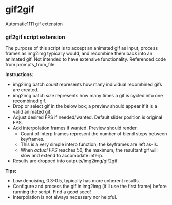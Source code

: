 # gif2gif
Automatic1111 gif extension

### gif2gif script extension

The purpose of this script is to accept an animated gif as input, process frames as img2img typically would, and recombine them back into an animated gif. Not intended to have extensive functionality. Referenced code from prompts_from_file.

**Instructions:**
 - img2img batch *count* represents how many individual recombined gifs are created.
 - img2img batch *size* represents how many times a gif is cycled into one recombined gif.
 - Drop or select gif in the below box; a preview should appear if it is a valid animated gif.
 - Adjust desired FPS if needed/wanted. Default slider position is original FPS.
 - Add interpolation frames if wanted. Preview should render.
   - Count of interp frames represent the number of blend steps between keyframes.
   - This is a very simple interp function; the keyframes are left as-is.
   - When *actual FPS* reaches 50, the maximum, the resultant gif will slow and extend to accomodate interp.
 - Results are dropped into outputs/img2img/gif2gif

**Tips:**
 - Low denoising, 0.3-0.5, typically has more coherent results.
 - Configure and process the gif in img2img (it'll use the first frame) before running the script. Find a good seed!
 - Interpolation is not always necessary nor helpful.
